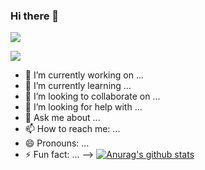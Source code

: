 ### Hi there 👋

![](https://visitor-badge.glitch.me/badge?page_id=fengdongdongwsn.readme)

![](http://antzuhl.cn:4000/get/@fengdongdongwsn.readme)

- 🔭 I’m currently working on ...
- 🌱 I’m currently learning ...
- 👯 I’m looking to collaborate on ...
- 🤔 I’m looking for help with ...
- 💬 Ask me about ...
- 📫 How to reach me: ...
- 😄 Pronouns: ...
- ⚡ Fun fact: ...
-->
[![Anurag's github stats](https://github-readme-stats.vercel.app/api?username=fengdongdongwsn&theme=onedark&&show_icons=true)](https://github.com/anuraghazra/github-readme-stats)
